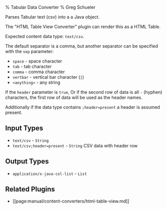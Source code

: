 % Tabular Data Converter
% Greg Schueler

Parses Tabular text (csv) into a a Java object.

The "HTML Table View Converter" plugin can render this as a HTML Table.

Expected content data type: `text/csv`.

The default separator is a comma, but another separator can be specified with the `sep` parameter:

* `space` - space character
* `tab` - tab character
* `comma` - comma character
* `vertbar` - vertical bar character (`|`)
* `<anything>` - any string

If the `header` parameter is `true`, Or if the second row of data is all `-` (hyphen) characters, the first row of 
data will be used as the header names. 

Additionally if the data type contains `;header=present` a header is assumed present.


## Input Types

* `text/csv` - `String`
* `text/csv;header=present` - `String` CSV data with header row

## Output Types

* `application/x-java-col-list` - `List`

## Related Plugins

* [[page:manual/content-converters/html-table-view.md]]